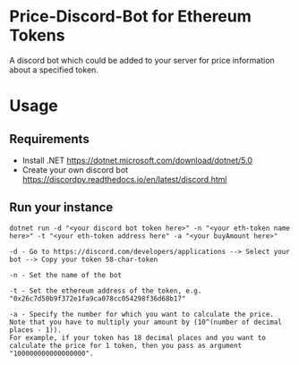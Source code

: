 # Price-Discord-Bot for Ethereum Tokens
A discord bot which could be added to your server for price information about a specified token.

# Usage

## Requirements
- Install .NET https://dotnet.microsoft.com/download/dotnet/5.0
- Create your own discord bot https://discordpy.readthedocs.io/en/latest/discord.html

## Run your instance

```
dotnet run -d "<your discord bot token here>" -n "<your eth-token name here>" -t "<your eth-token address here" -a "<your buyAmount here>"

-d - Go to https://discord.com/developers/applications --> Select your bot --> Copy your token 58-char-token

-n - Set the name of the bot

-t - Set the ethereum address of the token, e.g. "0x26c7d50b9f372e1fa9ca078cc054298f36d68b17"

-a - Specify the number for which you want to calculate the price. 
Note that you have to multiply your amount by (10^(number of decimal places - 1)). 
For example, if your token has 18 decimal places and you want to calculate the price for 1 token, then you pass as argument "100000000000000000". 
```


